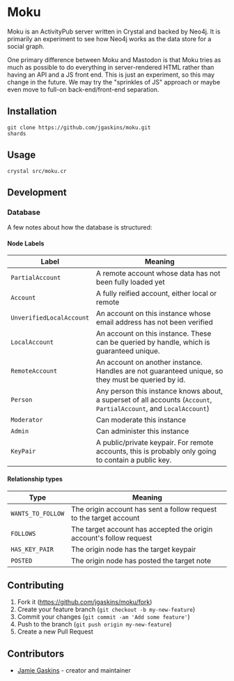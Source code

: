 # Moku

Moku is an ActivityPub server written in Crystal and backed by Neo4j. It is primarily an experiment to see how Neo4j works as the data store for a social graph.

One primary difference between Moku and Mastodon is that Moku tries as much as possible to do everything in server-rendered HTML rather than having an API and a JS front end. This is just an experiment, so this may change in the future. We may try the "sprinkles of JS" approach or maybe even move to full-on back-end/front-end separation.

## Installation

```
git clone https://github.com/jgaskins/moku.git
shards
```

## Usage

```
crystal src/moku.cr
```

## Development

### Database

A few notes about how the database is structured:

#### Node Labels

| Label | Meaning |
|-------|---------|
| `PartialAccount` | A remote account whose data has not been fully loaded yet |
| `Account` | A fully reified account, either local or remote |
| `UnverifiedLocalAccount` | An account on this instance whose email address has not been verified |
| `LocalAccount` | An account on this instance. These can be queried by handle, which is guaranteed unique. |
| `RemoteAccount` | An account on another instance. Handles are not guaranteed unique, so they must be queried by id. |
| `Person` | Any person this instance knows about, a superset of all accounts (`Account`, `PartialAccount`, and `LocalAccount`) |
| `Moderator` | Can moderate this instance |
| `Admin` | Can administer this instance |
| `KeyPair` | A public/private keypair. For remote accounts, this is probably only going to contain a public key. |

#### Relationship types

| Type | Meaning |
|------|---------|
| `WANTS_TO_FOLLOW` | The origin account has sent a follow request to the target account |
| `FOLLOWS` | The target account has accepted the origin account's follow request |
| `HAS_KEY_PAIR` | The origin node has the target keypair |
| `POSTED` | The origin node has posted the target note |

## Contributing

1. Fork it (<https://github.com/jgaskins/moku/fork>)
2. Create your feature branch (`git checkout -b my-new-feature`)
3. Commit your changes (`git commit -am 'Add some feature'`)
4. Push to the branch (`git push origin my-new-feature`)
5. Create a new Pull Request

## Contributors

- [Jamie Gaskins](https://github.com/jgaskins) - creator and maintainer
